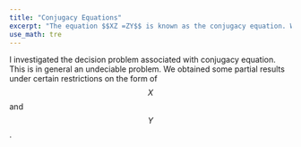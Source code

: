 ```yaml
---
title: "Conjugacy Equations"
excerpt: "The equation $$XZ =ZY$$ is known as the conjugacy equation. We study its solutions when $$X,Y$$  and  $$Z$$  are languages."
use_math: tre
---
```

I investigated  the decision problem associated with conjugacy equation. This is in general an undeciable problem. We obtained some partial results under certain restrictions on the form of $$X$$ and $$Y$$.

